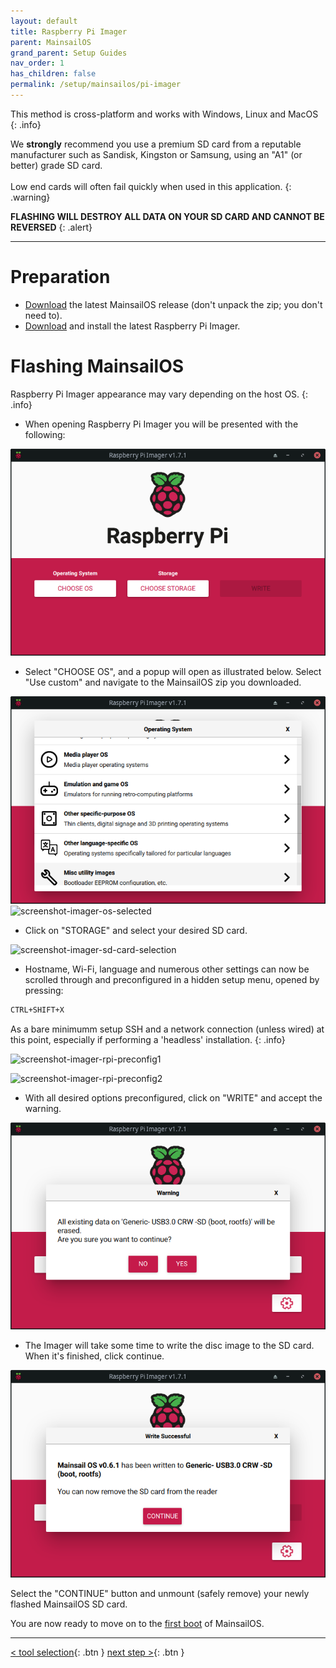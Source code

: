 ```yaml
---
layout: default
title: Raspberry Pi Imager
parent: MainsailOS
grand_parent: Setup Guides
nav_order: 1
has_children: false
permalink: /setup/mainsailos/pi-imager
---
```


This method is cross-platform and works with Windows, Linux and MacOS
{: .info}

We **strongly** recommend you use a premium SD card from a reputable manufacturer such as Sandisk, Kingston or Samsung, using an "A1" (or better) grade SD card. \
\
Low end cards will often fail quickly when used in this application.
{: .warning}

**FLASHING WILL DESTROY ALL DATA ON YOUR SD CARD AND CANNOT BE REVERSED**
{: .alert}

____

# Preparation

*  [Download](https://github.com/mainsail-crew/MainsailOS/releases) the latest MainsailOS release (don't unpack the zip; you don't need to).
*  [Download](https://www.raspberrypi.org/software/) and install the latest Raspberry Pi Imager.

# Flashing MainsailOS

Raspberry Pi Imager appearance may vary depending on the host OS.
{: .info}


*  When opening Raspberry Pi Imager you will be presented with the following:

![screenshot-imager-launched](img/rpi-imager-launched.png)

* Select "CHOOSE OS", and a popup will open as illustrated below. Select "Use custom" and navigate to the MainsailOS zip you downloaded.

![screenshot-imager-popup](img/rpi-os-popup.png)
![screenshot-imager-os-selected](img/rpi-choosen-os.png)

* Click on "STORAGE" and select your desired SD card.

![screenshot-imager-sd-card-selection](img/rpi-sdcard.png)

* Hostname, Wi-Fi, language and numerous other settings can now be scrolled through and preconfigured in a hidden setup menu, opened by pressing:

```bash
CTRL+SHIFT+X
```
As a bare minimumm setup SSH and a network connection (unless wired) at this point, especially if performing a 'headless' installation.
{: .info}

![screenshot-imager-rpi-preconfig1](img/rpi-setup-1.png)

![screenshot-imager-rpi-preconfig2](img/rpi-setup-2.png)

* With all desired options preconfigured, click on "WRITE" and accept the warning.

![screenshot-imager-warning](img/rpi-warning.png)

* The Imager will take some time to write the disc image to the SD card. When it's finished, click continue.

![screenshot-imager-write-finished](img/rpi-finished.png)

Select the "CONTINUE" button and  unmount (safely remove) your newly flashed MainsailOS SD card.

You are now ready to move on to the [first boot](first-boot) of MainsailOS.


---
[< tool selection](../mainsail-os.md){: .btn }  [next step >](first-boot){: .btn }

